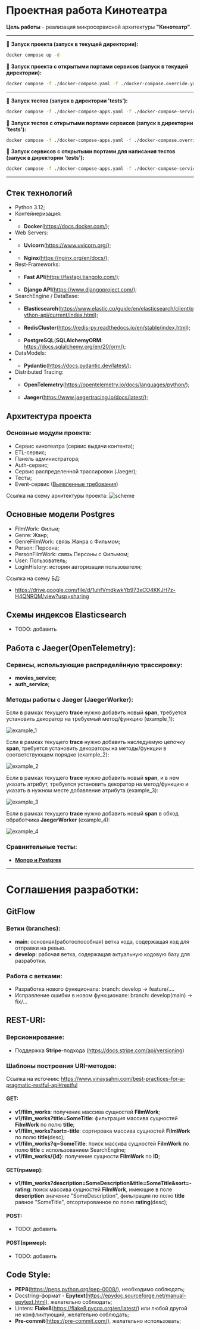 # Проектная работа Кинотеатра

**Цель работы** - реализация микросервисной архитектуры **"Кинотеатр"**.

* * *

🔹 **Запуск проекта (запуск в текущей директории):**
```sh
docker compose up -d
```
🔹 **Запуск проекта с открытыми портами сервисов (запуск в текущей директории):**
```sh
docker compose -f ./docker-compose.yaml -f ./docker-compose.override.yaml up -d
```

* * *

🔹 **Запуск тестов (запуск в директории 'tests'):**
```sh
docker compose -f ./docker-compose-apps.yaml -f ./docker-compose-services.yaml -f ./docker-compose-tests.yaml up -d
```
🔹 **Запуск тестов с открытыми портами сервисов (запуск в директории 'tests'):**
```sh
docker compose -f ./docker-compose-apps.yaml -f ./docker-compose.override.yaml -f ./docker-compose-services.yaml -f ./docker-compose-tests.yaml up -d
```
🔹 **Запуск сервисов с открытыми портами для написания тестов (запуск в директории 'tests'):**
```sh
docker compose -f ./docker-compose-apps.yaml -f ./docker-compose-services.yaml -f ./docker-compose.override.yaml up -d
```

* * *

## Стек технологий
- Python 3.12;
- Контейнеризация:
- - **Docker**(https://docs.docker.com/);
- Web Servers:
- - **Uvicorn**(https://www.uvicorn.org/);
- - **Nginx**(https://nginx.org/en/docs/);
- Rest-Frameworks:
- - **Fast API**(https://fastapi.tiangolo.com/);
- - **Django API**(https://www.djangoproject.com/);
- SearchEngine / DataBase:
- - **Elasticsearch**(https://www.elastic.co/guide/en/elasticsearch/client/python-api/current/index.html);
- - **RedisCluster**(https://redis-py.readthedocs.io/en/stable/index.html);
- - **PostgreSQL**(**SQLAlchemyORM**: https://docs.sqlalchemy.org/en/20/orm/);
- DataModels:
- - **Pydantic**(https://docs.pydantic.dev/latest/);
- Distributed Tracing:
- - **OpenTelemetry**(https://opentelemetry.io/docs/languages/python/);
- - **Jaeger**(https://www.jaegertracing.io/docs/latest/);

## Архитектура проекта
### Основные модули проекта:
- Сервис кинотеатра (сервис выдачи контента);
- ETL-сервис;
- Панель администратора;
- Auth-сервис;
- Сервис распределенной трассировки (Jaeger);
- Тесты;
- Event-сервис ([Выявленные требования](docs/analytics/requirements.md))

Ссылка на схему архитектуры проекта:
![scheme](docs/analytics/scheme.png)

## Основные модели Postgres
- FilmWork: Фильм;
- Genre: Жанр;
- GenreFilmWork: связь Жанра с Фильмом;
- Person: Персона;
- PersonFilmWork: связь Персоны с Фильмом;
- User: Пользователь;
- LoginHistory: история авторизации пользователя;

Ссылка на схему БД:
- https://drive.google.com/file/d/1uhfVmdkwkYb973xCO4KKJH7z-H4QNRQM/view?usp=sharing

## Схемы индексов Elasticsearch
- TODO: добавить

## Работа с Jaeger(OpenTelemetry):
### Сервисы, использующие распределённую трассировку:
- **movies_service**;
- **auth_service**;

### Методы работы с Jaeger (JaegerWorker):
Если в рамках текущего **trace** нужно добавить новый **span**, требуется установить декоратор
на требуемый метод/функцию (example_1):

![example_1](docs/jaeger/example_1.png)


Если в рамках текущего **trace** нужно добавить наследуемую цепочку **span**, требуется установить декораторы
на методы/функции в соответствующем порядке (example_2):

![example_2](docs/jaeger/example_2.png)


Если в рамках текущего **trace** нужно добавить новый **span**, и в нем указать атрибут, требуется установить декоратор
на метод/функцию и указать в нужном месте добавление атрибута (example_3):

![example_3](docs/jaeger/example_3.png)


Если в рамках текущего **trace** нужно добавить новый **span** в обход обработчика **JaegerWorker** (example_4):

![example_4](docs/jaeger/example_4.png)

### Сравнительные тесты:
- **[Mongo и Postgres](tests/database_comparison/README.md)**

* * *

# Соглашения разработки:
## GitFlow
### Ветки (branches):
- **main**: основная(работоспособная) ветка кода, содержащая код для отправки на ревью.
- **develop**: рабочая ветка, содержащая актуальную кодовую базу для разработки.

### Работа с ветками:
- Разработка нового функционала: branch: develop -> feature/....
- Исправление ошибки в новом функционале: branch: develop(main) -> fix/...

## REST-URI:
### Версионирование:
- Поддержка **Stripe**-подхода (https://docs.stripe.com/api/versioning)

### Шаблоны построения URI-методов:
Ссылка на источник: https://www.vinaysahni.com/best-practices-for-a-pragmatic-restful-api#restful
#### GET:
- **v1/film_works**: получение массива сущностей **FilmWork**;
- **v1/film_works?title=SomeTitle**: фильтрация массива сущностей **FilmWork** по полю **title**;
- **v1/film_works?sort=-title**: сортировка массива сущностей **FilmWork** по полю **title**(desc);
- **v1/film_works?q=SomeTitle**: поиск массива сущностей **FilmWork** по полю **title** с использованием SearchEngine;
- **v1/film_works/{id}**: получение сущности **FilmWork** по **ID**;

#### GET(пример):
- **v1/film_works?description=SomeDescription&title=SomeTitle&sort=-rating**: поиск массива сущностей **FilmWork**,
имеющие в поле **description** значение "SomeDescription", фильтрация по полю **title** равное "SomeTitle",
отсортированное по полю **rating**(desc);

#### POST:
- TODO: добавить

#### POST(пример):
- TODO: добавить

## Code Style:
- **PEP8**(https://peps.python.org/pep-0008/), необходимо соблюдать;
- Docstring-формат - **Epytext**(https://epydoc.sourceforge.net/manual-epytext.html), желательно соблюдать;
- Linters: **Flake8**(https://flake8.pycqa.org/en/latest/) или любой другой не конфликтующий, желательно соблюдать;
- **Pre-commit**(https://pre-commit.com/), желательно использовать;
